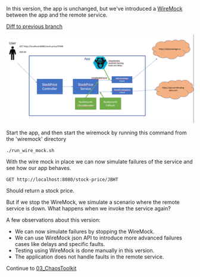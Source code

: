 In this version, the app is unchanged, but we've introduced a [WireMock](http://wiremock.org/) between the app and the remote service.

[Diff to previous branch](https://github.com/ericwyles/chaos-engineering-demo/compare/01_Simple_Service...02_WireMock)

![branch2](branch.png)

Start the app, and then start the wiremock by running this command from the 'wiremock' directory

```
./run_wire_mock.sh
```

With the wire mock in place we can now simulate failures of the service and see how our app behaves.

```
GET http://localhost:8080/stock-price/JBHT
```

Should return a stock price.

But if we stop the WireMock, we simulate a scenario where the remote service is down. What happens when we invoke the service again?

A few observations about this version:
* We can now simulate failures by stopping the WireMock.
* We can use WireMock json API to introduce more advanced failures cases like delays and specific faults.
* Testing using WireMock is done manually in this version.
* The application does not handle faults in the remote service.

Continue to [03_ChaosToolkit](../../tree/03_ChaosToolkit)